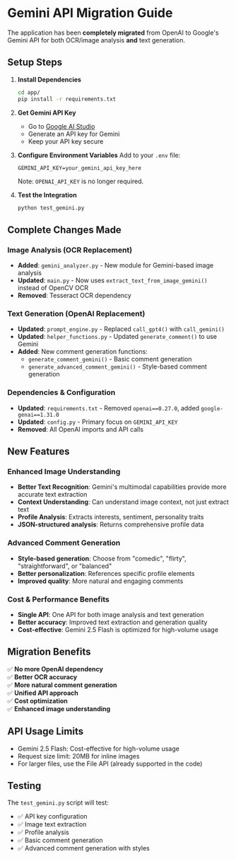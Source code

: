 # Gemini API Migration Guide

The application has been **completely migrated** from OpenAI to Google's Gemini API for both OCR/image analysis **and** text generation.

## Setup Steps

1. **Install Dependencies**
   ```bash
   cd app/
   pip install -r requirements.txt
   ```

2. **Get Gemini API Key**
   - Go to [Google AI Studio](https://aistudio.google.com/)
   - Generate an API key for Gemini
   - Keep your API key secure

3. **Configure Environment Variables**
   Add to your `.env` file:
   ```
   GEMINI_API_KEY=your_gemini_api_key_here
   ```
   
   Note: `OPENAI_API_KEY` is no longer required.

4. **Test the Integration**
   ```bash
   python test_gemini.py
   ```

## Complete Changes Made

### Image Analysis (OCR Replacement)
- **Added**: `gemini_analyzer.py` - New module for Gemini-based image analysis
- **Updated**: `main.py` - Now uses `extract_text_from_image_gemini()` instead of OpenCV OCR
- **Removed**: Tesseract OCR dependency

### Text Generation (OpenAI Replacement)
- **Updated**: `prompt_engine.py` - Replaced `call_gpt4()` with `call_gemini()`
- **Updated**: `helper_functions.py` - Updated `generate_comment()` to use Gemini
- **Added**: New comment generation functions:
  - `generate_comment_gemini()` - Basic comment generation
  - `generate_advanced_comment_gemini()` - Style-based comment generation

### Dependencies & Configuration
- **Updated**: `requirements.txt` - Removed `openai==0.27.0`, added `google-genai==1.31.0`
- **Updated**: `config.py` - Primary focus on `GEMINI_API_KEY`
- **Removed**: All OpenAI imports and API calls

## New Features

### Enhanced Image Understanding
- **Better Text Recognition**: Gemini's multimodal capabilities provide more accurate text extraction
- **Context Understanding**: Can understand image context, not just extract text
- **Profile Analysis**: Extracts interests, sentiment, personality traits
- **JSON-structured analysis**: Returns comprehensive profile data

### Advanced Comment Generation
- **Style-based generation**: Choose from "comedic", "flirty", "straightforward", or "balanced"
- **Better personalization**: References specific profile elements
- **Improved quality**: More natural and engaging comments

### Cost & Performance Benefits
- **Single API**: One API for both image analysis and text generation
- **Better accuracy**: Improved text extraction and generation quality
- **Cost-effective**: Gemini 2.5 Flash is optimized for high-volume usage

## Migration Benefits

✅ **No more OpenAI dependency**  
✅ **Better OCR accuracy**  
✅ **More natural comment generation**  
✅ **Unified API approach**  
✅ **Cost optimization**  
✅ **Enhanced image understanding**  

## API Usage Limits

- Gemini 2.5 Flash: Cost-effective for high-volume usage
- Request size limit: 20MB for inline images
- For larger files, use the File API (already supported in the code)

## Testing

The `test_gemini.py` script will test:
- ✅ API key configuration
- ✅ Image text extraction
- ✅ Profile analysis
- ✅ Basic comment generation
- ✅ Advanced comment generation with styles